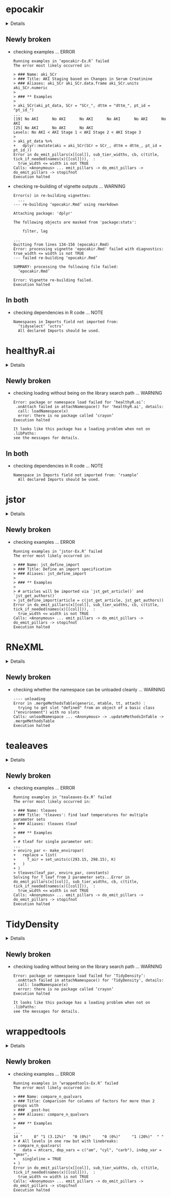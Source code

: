 # epocakir

<details>

* Version: 0.9.7
* GitHub: https://github.com/alwinw/epocakir
* Source code: https://github.com/cran/epocakir
* Date/Publication: 2021-06-09 07:00:05 UTC
* Number of recursive dependencies: 72

Run `cloud_details(, "epocakir")` for more info

</details>

## Newly broken

*   checking examples ... ERROR
    ```
    Running examples in ‘epocakir-Ex.R’ failed
    The error most likely occurred in:
    
    > ### Name: aki_SCr
    > ### Title: AKI Staging based on Changes in Serum Creatinine
    > ### Aliases: aki_SCr aki_SCr.data.frame aki_SCr.units aki_SCr.numeric
    > 
    > ### ** Examples
    > 
    > aki_SCr(aki_pt_data, SCr = "SCr_", dttm = "dttm_", pt_id = "pt_id_")
    ...
    [19] No AKI      No AKI      No AKI      No AKI      No AKI      No AKI     
    [25] No AKI      No AKI      No AKI     
    Levels: No AKI < AKI Stage 1 < AKI Stage 2 < AKI Stage 3
    > 
    > aki_pt_data %>%
    +   dplyr::mutate(aki = aki_SCr(SCr = SCr_, dttm = dttm_, pt_id = pt_id_))
    Error in do_emit_pillars(x[[col]], sub_tier_widths, cb, c(title, tick_if_needed(names(x)[[col]])),  : 
      true_width <= width is not TRUE
    Calls: <Anonymous> ... emit_pillars -> do_emit_pillars -> do_emit_pillars -> stopifnot
    Execution halted
    ```

*   checking re-building of vignette outputs ... WARNING
    ```
    Error(s) in re-building vignettes:
      ...
    --- re-building ‘epocakir.Rmd’ using rmarkdown
    
    Attaching package: 'dplyr'
    
    The following objects are masked from 'package:stats':
    
        filter, lag
    
    ...
    Quitting from lines 134-156 (epocakir.Rmd) 
    Error: processing vignette 'epocakir.Rmd' failed with diagnostics:
    true_width <= width is not TRUE
    --- failed re-building ‘epocakir.Rmd’
    
    SUMMARY: processing the following file failed:
      ‘epocakir.Rmd’
    
    Error: Vignette re-building failed.
    Execution halted
    ```

## In both

*   checking dependencies in R code ... NOTE
    ```
    Namespaces in Imports field not imported from:
      ‘tidyselect’ ‘vctrs’
      All declared Imports should be used.
    ```

# healthyR.ai

<details>

* Version: 0.0.5
* GitHub: https://github.com/spsanderson/healthyR.ai
* Source code: https://github.com/cran/healthyR.ai
* Date/Publication: 2022-01-07 13:32:45 UTC
* Number of recursive dependencies: 140

Run `cloud_details(, "healthyR.ai")` for more info

</details>

## Newly broken

*   checking loading without being on the library search path ... WARNING
    ```
    Error: package or namespace load failed for ‘healthyR.ai’:
     .onAttach failed in attachNamespace() for 'healthyR.ai', details:
      call: loadNamespace(x)
      error: there is no package called ‘crayon’
    Execution halted
    
    It looks like this package has a loading problem when not on .libPaths:
    see the messages for details.
    ```

## In both

*   checking dependencies in R code ... NOTE
    ```
    Namespace in Imports field not imported from: ‘rsample’
      All declared Imports should be used.
    ```

# jstor

<details>

* Version: 0.3.10
* GitHub: https://github.com/ropensci/jstor
* Source code: https://github.com/cran/jstor
* Date/Publication: 2021-12-08 08:50:07 UTC
* Number of recursive dependencies: 77

Run `cloud_details(, "jstor")` for more info

</details>

## Newly broken

*   checking examples ... ERROR
    ```
    Running examples in ‘jstor-Ex.R’ failed
    The error most likely occurred in:
    
    > ### Name: jst_define_import
    > ### Title: Define an import specification
    > ### Aliases: jst_define_import
    > 
    > ### ** Examples
    > 
    > # articles will be imported via `jst_get_article()` and `jst_get_authors()`
    > jst_define_import(article = c(jst_get_article, jst_get_authors))
    Error in do_emit_pillars(x[[col]], sub_tier_widths, cb, c(title, tick_if_needed(names(x)[[col]])),  : 
      true_width <= width is not TRUE
    Calls: <Anonymous> ... emit_pillars -> do_emit_pillars -> do_emit_pillars -> stopifnot
    Execution halted
    ```

# RNeXML

<details>

* Version: 2.4.5
* GitHub: https://github.com/ropensci/RNeXML
* Source code: https://github.com/cran/RNeXML
* Date/Publication: 2020-06-18 18:40:02 UTC
* Number of recursive dependencies: 141

Run `cloud_details(, "RNeXML")` for more info

</details>

## Newly broken

*   checking whether the namespace can be unloaded cleanly ... WARNING
    ```
    ---- unloading
    Error in .mergeMethodsTable(generic, mtable, tt, attach) : 
      trying to get slot "defined" from an object of a basic class ("environment") with no slots
    Calls: unloadNamespace ... <Anonymous> -> .updateMethodsInTable -> .mergeMethodsTable
    Execution halted
    ```

# tealeaves

<details>

* Version: 1.0.5
* GitHub: NA
* Source code: https://github.com/cran/tealeaves
* Date/Publication: 2020-06-18 10:30:02 UTC
* Number of recursive dependencies: 83

Run `cloud_details(, "tealeaves")` for more info

</details>

## Newly broken

*   checking examples ... ERROR
    ```
    Running examples in ‘tealeaves-Ex.R’ failed
    The error most likely occurred in:
    
    > ### Name: tleaves
    > ### Title: 'tleaves': find leaf temperatures for multiple parameter sets
    > ### Aliases: tleaves tleaf
    > 
    > ### ** Examples
    > 
    > # tleaf for single parameter set:
    ...
    > enviro_par <- make_enviropar(
    +   replace = list(
    +     T_air = set_units(c(293.15, 298.15), K)
    +   )
    + )
    > tleaves(leaf_par, enviro_par, constants)
    Solving for T_leaf from 2 parameter sets...Error in do_emit_pillars(x[[col]], sub_tier_widths, cb, c(title, tick_if_needed(names(x)[[col]])),  : 
      true_width <= width is not TRUE
    Calls: <Anonymous> ... emit_pillars -> do_emit_pillars -> do_emit_pillars -> stopifnot
    Execution halted
    ```

# TidyDensity

<details>

* Version: 0.0.1
* GitHub: https://github.com/spsanderson/TidyDensity
* Source code: https://github.com/cran/TidyDensity
* Date/Publication: 2022-01-21 08:52:44 UTC
* Number of recursive dependencies: 106

Run `cloud_details(, "TidyDensity")` for more info

</details>

## Newly broken

*   checking loading without being on the library search path ... WARNING
    ```
    Error: package or namespace load failed for ‘TidyDensity’:
     .onAttach failed in attachNamespace() for 'TidyDensity', details:
      call: loadNamespace(x)
      error: there is no package called ‘crayon’
    Execution halted
    
    It looks like this package has a loading problem when not on .libPaths:
    see the messages for details.
    ```

# wrappedtools

<details>

* Version: 0.7.9
* GitHub: NA
* Source code: https://github.com/cran/wrappedtools
* Date/Publication: 2021-09-06 14:30:02 UTC
* Number of recursive dependencies: 123

Run `cloud_details(, "wrappedtools")` for more info

</details>

## Newly broken

*   checking examples ... ERROR
    ```
    Running examples in ‘wrappedtools-Ex.R’ failed
    The error most likely occurred in:
    
    > ### Name: compare_n_qualvars
    > ### Title: Comparison for columns of factors for more than 2 groups with
    > ###   post-hoc
    > ### Aliases: compare_n_qualvars
    > 
    > ### ** Examples
    > 
    ...
    14 "     8" "1 (3.12%)"   "0 (0%)"     "0 (0%)"     "1 (20%)"  " "    
    > # All levels in one row but with linebreaks:
    > compare_n_qualvars(
    +   data = mtcars, dep_vars = c("am", "cyl", "carb"), indep_var = "gear",
    +   singleline = TRUE
    + )
    Error in do_emit_pillars(x[[col]], sub_tier_widths, cb, c(title, tick_if_needed(names(x)[[col]])),  : 
      true_width <= width is not TRUE
    Calls: <Anonymous> ... emit_pillars -> do_emit_pillars -> do_emit_pillars -> stopifnot
    Execution halted
    ```

